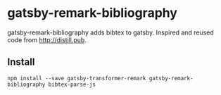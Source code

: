 # gatsby-remark-bibliography

gatsby-remark-bibliography adds bibtex to gatsby. Inspired and reused code from http://distill.pub.

## Install

`npm install --save gatsby-transformer-remark gatsby-remark-bibliography bibtex-parse-js`